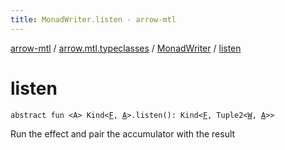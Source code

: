```yaml
---
title: MonadWriter.listen - arrow-mtl
---
```


[arrow-mtl](../../index.html) / [arrow.mtl.typeclasses](../index.html) / [MonadWriter](index.html) / [listen](./listen.html)

# listen

`abstract fun <A> Kind<`[`F`](index.html#F)`, `[`A`](listen.html#A)`>.listen(): Kind<`[`F`](index.html#F)`, Tuple2<`[`W`](index.html#W)`, `[`A`](listen.html#A)`>>`

Run the effect and pair the accumulator with the result

